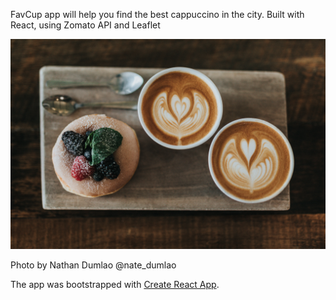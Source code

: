 FavCup app will help you find the best cappuccino in the city. Built with React, using Zomato API and Leaflet

![profile](https://github.com/OksanaSam/favcup/blob/master/nathan-dumlao-gOn7dKcCWKg-unsplash.jpg)


Photo by Nathan Dumlao @nate_dumlao

The app was bootstrapped with [Create React App](https://github.com/facebook/create-react-app).
